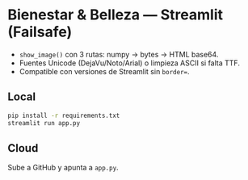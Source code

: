 # Bienestar & Belleza — Streamlit (Failsafe)

- `show_image()` con 3 rutas: numpy → bytes → HTML base64.
- Fuentes Unicode (DejaVu/Noto/Arial) o limpieza ASCII si falta TTF.
- Compatible con versiones de Streamlit sin `border=`.

## Local
```bash
pip install -r requirements.txt
streamlit run app.py
```

## Cloud
Sube a GitHub y apunta a `app.py`.
